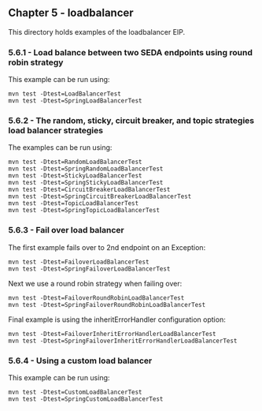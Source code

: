 Chapter 5 - loadbalancer
----------------

This directory holds examples of the loadbalancer EIP.

### 5.6.1 - Load balance between two SEDA endpoints using round robin strategy

This example can be run using:

	mvn test -Dtest=LoadBalancerTest
	mvn test -Dtest=SpringLoadBalancerTest

### 5.6.2 - The random, sticky, circuit breaker, and topic strategies load balancer strategies

The examples can be run using:

	mvn test -Dtest=RandomLoadBalancerTest
	mvn test -Dtest=SpringRandomLoadBalancerTest
	mvn test -Dtest=StickyLoadBalancerTest
	mvn test -Dtest=SpringStickyLoadBalancerTest
	mvn test -Dtest=CircuitBreakerLoadBalancerTest
	mvn test -Dtest=SpringCircuitBreakerLoadBalancerTest
	mvn test -Dtest=TopicLoadBalancerTest
	mvn test -Dtest=SpringTopicLoadBalancerTest

### 5.6.3 - Fail over load balancer

The first example fails over to 2nd endpoint on an Exception:

	mvn test -Dtest=FailoverLoadBalancerTest
	mvn test -Dtest=SpringFailoverLoadBalancerTest

Next we use a round robin strategy when failing over:

	mvn test -Dtest=FailoverRoundRobinLoadBalancerTest
	mvn test -Dtest=SpringFailoverRoundRobinLoadBalancerTest

Final example is using the inheritErrorHandler configuration option:

	mvn test -Dtest=FailoverInheritErrorHandlerLoadBalancerTest
	mvn test -Dtest=SpringFailoverInheritErrorHandlerLoadBalancerTest

### 5.6.4 - Using a custom load balancer

This example can be run using:

	mvn test -Dtest=CustomLoadBalancerTest
	mvn test -Dtest=SpringCustomLoadBalancerTest
